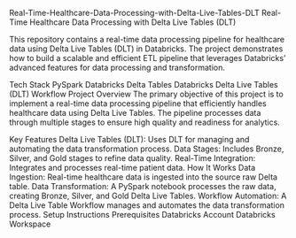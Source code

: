 Real-Time-Healthcare-Data-Processing-with-Delta-Live-Tables-DLT
Real-Time Healthcare Data Processing with Delta Live Tables (DLT)

This repository contains a real-time data processing pipeline for healthcare data using Delta Live Tables (DLT) in Databricks. The project demonstrates how to build a scalable and efficient ETL pipeline that leverages Databricks’ advanced features for data processing and transformation.

Tech Stack
PySpark
Databricks
Delta Tables
Databricks Delta Live Tables (DLT) Workflow
Project Overview
The primary objective of this project is to implement a real-time data processing pipeline that efficiently handles healthcare data using Delta Live Tables. The pipeline processes data through multiple stages to ensure high quality and readiness for analytics.

Key Features
Delta Live Tables (DLT): Uses DLT for managing and automating the data transformation process.
Data Stages: Includes Bronze, Silver, and Gold stages to refine data quality.
Real-Time Integration: Integrates and processes real-time patient data.
How It Works
Data Ingestion: Real-time healthcare data is ingested into the source raw Delta table.
Data Transformation: A PySpark notebook processes the raw data, creating Bronze, Silver, and Gold Delta Live Tables.
Workflow Automation: A Delta Live Table Workflow manages and automates the data transformation process.
Setup Instructions
Prerequisites
Databricks Account
Databricks Workspace
